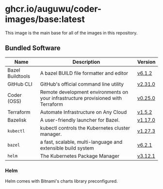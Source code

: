 # ghcr.io/auguwu/coder-images/base:latest
This image is the main base for all of the images in this repository.

## Bundled Software
| Name             | Description                                                                       | Version                    |
| ---------------- | --------------------------------------------------------------------------------- | -------------------------- |
| Bazel Buildtools | A bazel BUILD file formatter and editor                                           | [v6.1.2][bazel-buildtools] |
| GitHub CLI       | GitHub's official command line utility                                            | [v2.31.0][github-cli]      |
| Coder (OSS)      | Remote development environments on your infrastructure provisioned with Terraform | [v0.25.0][coder]           |
| Terraform        | Automate Infrastructure on Any Cloud                                              | [v1.5.2][terraform]        |
| Bazelisk         | A user-friendly launcher for Bazel.                                               | [v1.17.0][bazelisk]        |
| `kubectl`        | kubectl controls the Kubernetes cluster manager.                                  | [v1.27.3][kubectl]         |
| `bazel`          | a fast, scalable, multi-language and extensible build system                      | [v6.2.1][bazel]            |
| `helm`           | The Kubernetes Package Manager                                                    | [v3.12.1][helm]            |

[bazel-buildtools]: https://github.com/bazelbuild/buildtools/releases/tag/v6.1.2
[github-cli]:       https://github.com/cli/cli/releases/tag/v2.31.0
[terraform]:        https://github.com/hashicorp/terraform/releases/tag/v1.5.2
[bazelisk]:         https://github.com/bazelbuild/bazelisk/releases/tag/v1.17.0
[kubectl]:          https://github.com/kubernetes/kubernetes/releases/tag/v1.27.3
[coder]:            https://github.com/coder/coder/releases/tag/v0.25.0
[bazel]:            https://github.com/bazelbuild/bazel/releases/tag/6.2.1
[helm]:             https://github.com/helm/helm/releases/tag/v3.12.1

### Helm
Helm comes with Bitnami's charts library preconfigured.

